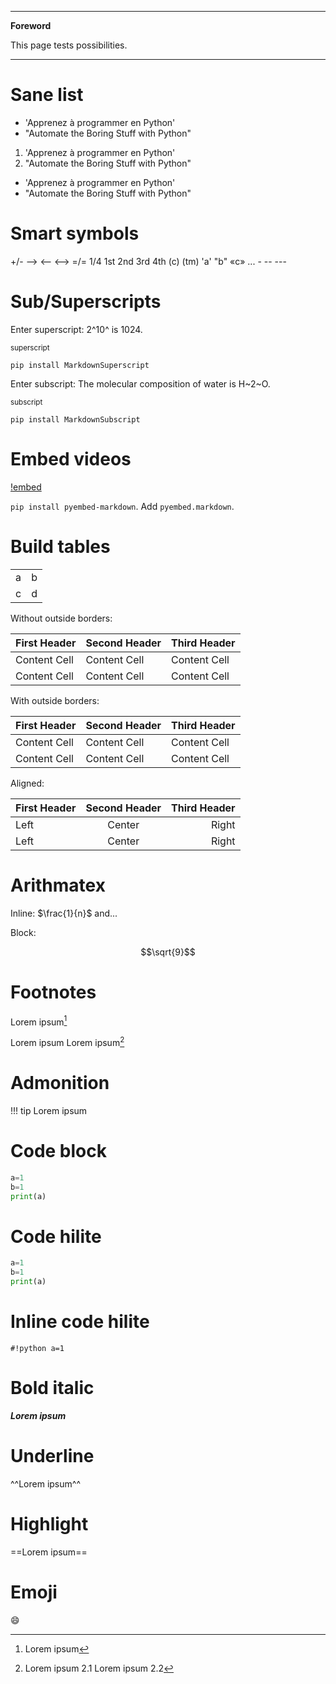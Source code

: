 <!--
---

[TOC]
-->
---

**Foreword**

This page tests possibilities.

---

# Sane list

- 'Apprenez à programmer en Python'
- "Automate the Boring Stuff with Python"

1. 'Apprenez à programmer en Python'
1. "Automate the Boring Stuff with Python"

- 'Apprenez à programmer en Python'
- "Automate the Boring Stuff with Python"

# Smart symbols

+/-  -->  <--  <-->  =/=  1/4  1st 2nd 3rd 4th (c) (tm)
'a' "b"  «c»  ... - -- ---

# Sub/Superscripts

Enter superscript: 2^10^ is 1024.

<sup>superscript</sup>

`pip install MarkdownSuperscript`

Enter subscript: The molecular composition of water is H~2~O.

<sub>subscript</sub>

`pip install MarkdownSubscript`

# Embed videos

[!embed](https://www.youtube.com/watch?v=nzzHc9J39mw)

`pip install pyembed-markdown`.
Add `pyembed.markdown`.

# Build tables

|   |   |
|---|---|
|a  |b  |
|c  |d  |

Without outside borders:

First Header | Second Header | Third Header
------------ | ------------- | ------------
Content Cell | Content Cell  | Content Cell
Content Cell | Content Cell  | Content Cell


With outside borders:

| First Header | Second Header | Third Header |
| ------------ | ------------- | ------------ |
| Content Cell | Content Cell  | Content Cell |
| Content Cell | Content Cell  | Content Cell |

Aligned:

First Header | Second Header | Third Header
:----------- | :-----------: | -----------:
Left         | Center        | Right
Left         | Center        | Right

# Arithmatex

Inline: $\frac{1}{n}$ and...

Block:

$$\sqrt{9}$$

# Footnotes

Lorem ipsum[^1]

[^1]: Lorem ipsum

Lorem ipsum Lorem ipsum[^2]

[^2]: 
    Lorem ipsum 2.1
    Lorem ipsum 2.2

# Admonition

!!! tip
    Lorem ipsum

# Code block

```python
a=1
b=1
print(a)
```

# Code hilite
    
~~~python hl_lines="1 2"
a=1
b=1
print(a)
~~~

# Inline code hilite

`#!python a=1`

# Bold italic

***Lorem ipsum***

# Underline

^^Lorem ipsum^^

# Highlight

==Lorem ipsum==

# Emoji

:smile:


